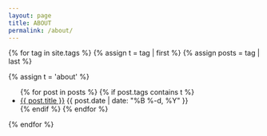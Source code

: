 ```yaml
---
layout: page
title: ABOUT
permalink: /about/
---
```



{% for tag in site.tags %}
{% assign t = tag | first %}
{% assign posts = tag | last %}

{% assign t = 'about' %}

<ul>
	{% for post in posts %}
		{% if post.tags contains t %}
		<li>
			<a href="{{ post.url }}">{{ post.title }}</a>
			<span class="date">{{ post.date | date: "%B %-d, %Y"  }}</span>
		</li>
		{% endif %}
	{% endfor %}
</ul>
{% endfor %}
